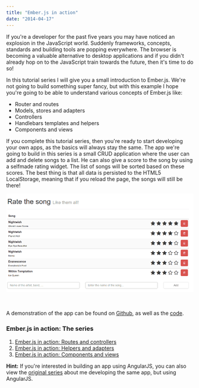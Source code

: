 ```yaml
---
title: "Ember.js in action"
date: "2014-04-17"
---
```


If you're a developer for the past five years you may have noticed an explosion in the JavaScript world. Suddenly frameworks, concepts, standards and building tools are popping everywhere. The browser is becoming a valuable alternative to desktop applications and if you didn't already hop on to the JavaScript train towards the future, then it's time to do so!

In this tutorial series I will give you a small introduction to Ember.js. We're not going to build something super fancy, but with this example I hope you're going to be able to understand various concepts of Ember.js like:

- Router and routes
- Models, stores and adapters
- Controllers
- Handlebars templates and helpers
- Components and views

If you complete this tutorial series, then you're ready to start developing your own apps, as the basics will always stay the same. The app we're going to build in this series is a small CRUD application where the user can add and delete songs to a list. He can also give a score to the song by using a selfmade rating widget. The list of songs will be sorted based on these scores. The best thing is that all data is persisted to the HTML5 LocalStorage, meaning that if you reload the page, the songs will still be there!

[![app-final](images/app-final.png)](http://wordpress.g00glen00b.be/introduction-angularjs-controller/app-final/)

 

A demonstration of the app can be found on [Github](http://song-rate-mvc.github.io/ember-song-rate), as well as the [code](http://github.com/song-rate-mvc/ember-song-rate).

### Ember.js in action: The series

1. [Ember.js in action: Routes and controllers](http://wordpress.g00glen00b.be/ember-routes-controllers/ "Ember.js in action: Routes and controllers")
2. [Ember.js in action: Helpers and adapters](http://wordpress.g00glen00b.be/ember-helpers-adapters/ "Ember.js in action: Helpers and adapters")
3. [Ember.js in action: Components and views](http://wordpress.g00glen00b.be/ember-components-views/ "Ember.js in action: Components and views")

**Hint:** If you're interested in building an app using AngularJS, you can also view the [original series](http://wordpress.g00glen00b.be/introduction-angularjs/ "Introduction to AngularJS") about me developing the same app, but using AngularJS.

